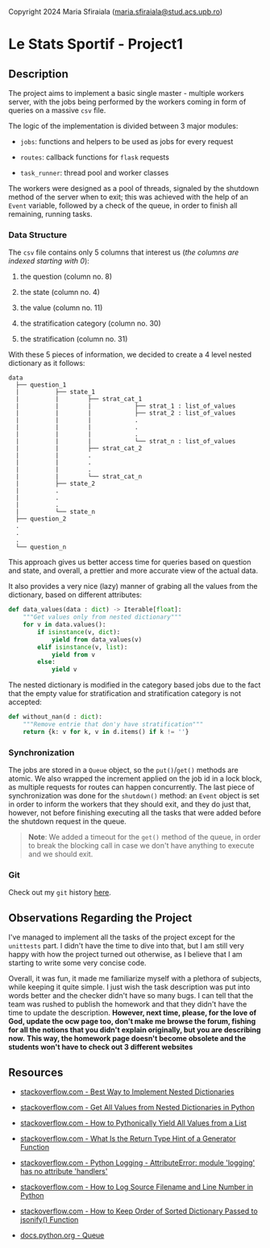 Copyright 2024 Maria Sfiraiala (maria.sfiraiala@stud.acs.upb.ro)

# Le Stats Sportif - Project1

## Description

The project aims to implement a basic single master - multiple workers server, with the jobs being performed by the workers coming in form of queries on a massive `csv` file.

The logic of the implementation is divided between 3 major modules:

* `jobs`: functions and helpers to be used as jobs for every request

* `routes`: callback functions for `flask` requests

* `task_runner`: thread pool and worker classes

The workers were designed as a pool of threads, signaled by the shutdown method of the server when to exit; this was achieved with the help of an `Event` variable, followed by a check of the queue, in order to finish all remaining, running tasks.

### Data Structure

The `csv` file contains only 5 columns that interest us (_the columns are indexed starting with 0_):

1. the question (column no. 8)

1. the state (column no. 4)

1. the value (column no. 11)

1. the stratification category (column no. 30)

1. the stratification (column no. 31)

With these 5 pieces of information, we decided to create a 4 level nested dictionary as it follows:

```text
data
  ├── question_1
  |          ├── state_1
  |          |        ├── strat_cat_1
  |          |        |            ├── strat_1 : list_of_values
  |          |        |            ├── strat_2 : list_of_values
  |          |        |            .
  |          |        |            .
  |          |        |            .
  |          |        |            └── strat_n : list_of_values
  |          |        ├── strat_cat_2
  |          |        .
  |          |        .
  |          |        .
  |          |        └── strat_cat_n
  |          ├── state_2
  |          .
  |          .
  |          .
  |          └── state_n
  ├── question_2
  .
  .
  .
  └── question_n
```

This approach gives us better access time for queries based on question and state, and overall, a prettier and more accurate view of the actual data.

It also provides a very nice (lazy) manner of grabing all the values from the dictionary, based on different attributes:

```python
def data_values(data : dict) -> Iterable[float]:
    """Get values only from nested dictionary"""
    for v in data.values():
        if isinstance(v, dict):
            yield from data_values(v)
        elif isinstance(v, list):
            yield from v
        else:
            yield v
```

The nested dictionary is modified in the category based jobs due to the fact that the empty value for stratification and stratification category is not accepted:

```python
def without_nan(d : dict):
    """Remove entrie that don'y have stratification"""
    return {k: v for k, v in d.items() if k != ''}
```

### Synchronization

The jobs are stored in a `Queue` object, so the `put()`/`get()` methods are atomic.
We also wrapped the increment applied on the job id in a lock block, as multiple requests for routes can happen concurrently.
The last piece of synchronization was done for the `shutdown()` method: an `Event` object is set in order to inform the workers that they should exit, and they do just that, however, not before finishing executing all the tasks that were added before the shutdown request in the queue.

> **Note**: We added a timeout for the `get()` method of the queue, in order to break the blocking call in case we don't have anything to execute and we should exit.

### Git

Check out my `git` history [here](https://github.com/mariasfiraiala/ASC-Project1). 

## Observations Regarding the Project

I've managed to implement all the tasks of the project except for the `unittests` part.
I didn't have the time to dive into that, but I am still very happy with how the project turned out otherwise, as I believe that I am starting to write some very concise code.

Overall, it was fun, it made me familiarize myself with a plethora of subjects, while keeping it quite simple.
I just wish the task description was put into words better and the checker didn't have so many bugs.
I can tell that the team was rushed to publish the homework and that they didn't have the time to update the description.
**However, next time, please, for the love of God, update the ocw page too, don't make me browse the forum, fishing for all the notions that you didn't explain originally, but you are describing now.**
**This way, the homework page doesn't become obsolete and the students won't have to check out 3 different websites**

## Resources

* [stackoverflow.com - Best Way to Implement Nested Dictionaries](https://stackoverflow.com/a/19829714)

* [stackoverflow.com - Get All Values from Nested Dictionaries in Python](https://stackoverflow.com/a/31439438)

* [stackoverflow.com - How to Pythonically Yield All Values from a List](https://stackoverflow.com/a/18620655)

* [stackoverflow.com - What Is the Return Type Hint of a Generator Function](https://stackoverflow.com/a/43659081)

* [stackoverflow.com - Python Logging - AttributeError: module 'logging' has no attribute 'handlers'](https://stackoverflow.com/a/65814814)

* [stackoverflow.com - How to Log Source Filename and Line Number in Python](https://stackoverflow.com/a/533077)

* [stackoverflow.com - How to Keep Order of Sorted Dictionary Passed to jsonify() Function](https://stackoverflow.com/a/60780210)

* [docs.python.org - Queue](https://docs.python.org/3/library/queue.html)
